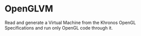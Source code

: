 # OpenGLVM
Read and generate a Virtual Machine from the Khronos OpenGL Specifications and run only OpenGL code through it.
